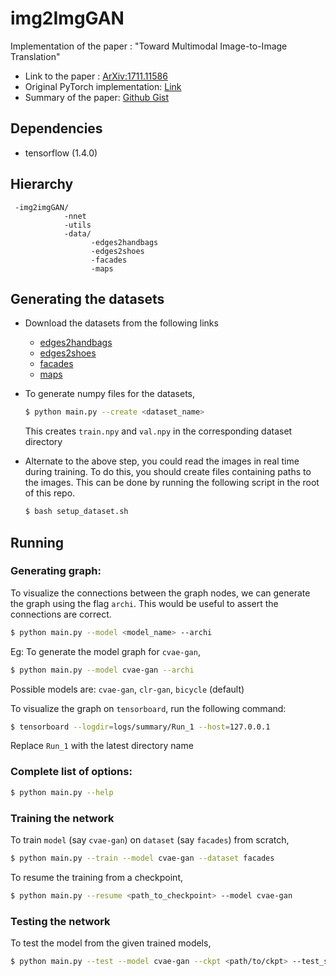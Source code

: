 # img2ImgGAN
Implementation of the paper : "Toward Multimodal Image-to-Image Translation"

- Link to the paper : [ArXiv:1711.11586](https://arxiv.org/abs/1711.11586)
- Original PyTorch implementation: [Link]()
- Summary of the paper: [Github Gist]()

## Dependencies

- tensorflow (1.4.0)

## Hierarchy

```
 -img2imgGAN/
            -nnet
            -utils
            -data/
                  -edges2handbags
                  -edges2shoes
                  -facades
                  -maps
```

## Generating the datasets

- Download the datasets from the following links
   - [edges2handbags]()
   - [edges2shoes]()
   - [facades]()
   - [maps]()

- To generate numpy files for the datasets,
   ```bash
   $ python main.py --create <dataset_name>
   ```

   This creates `train.npy` and `val.npy` in the corresponding dataset directory

- Alternate to the above step, you could read the images in real time during
  training. To do this, you should create files containing paths to the images.
  This can be done by running the following script in the root of this repo.
  ```bash
  $ bash setup_dataset.sh
  ```

## Running

### Generating graph:

To visualize the connections between the graph nodes, we can
generate the graph using the flag `archi`. This would be useful to assert the connections are correct.
```bash
$ python main.py --model <model_name> --archi
```
Eg:
To generate the model graph for `cvae-gan`,
```bash
$ python main.py --model cvae-gan --archi
```
Possible models are:
`cvae-gan`, `clr-gan`, `bicycle` (default)

To visualize the graph on `tensorboard`, run the following command:
```bash
$ tensorboard --logdir=logs/summary/Run_1 --host=127.0.0.1
```
Replace `Run_1` with the latest directory name

### Complete list of options:

```bash
$ python main.py --help
```

### Training the network

To train `model` (say `cvae-gan`) on `dataset` (say `facades`) from scratch,
```bash
$ python main.py --train --model cvae-gan --dataset facades
```

To resume the training from a checkpoint,
```bash
$ python main.py --resume <path_to_checkpoint> --model cvae-gan
```

### Testing the network

To test the model from the given trained models,
```bash
$ python main.py --test --model cvae-gan --ckpt <path/to/ckpt> --test_source <path/to/img/dir>
```
